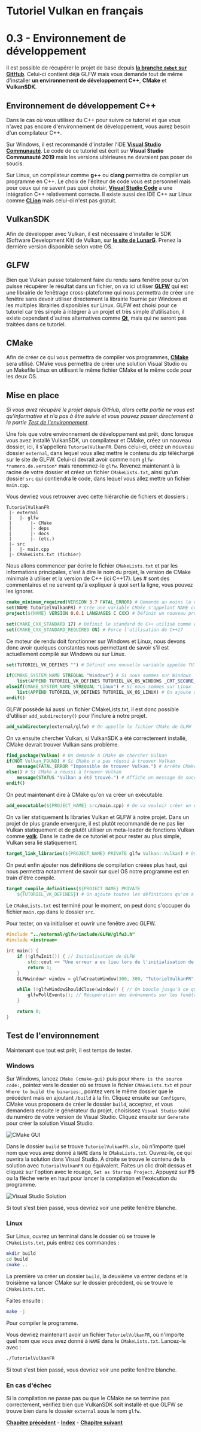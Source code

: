 # Tutoriel Vulkan en français
# 0.3 - Environnement de développement

Il est possible de récupérer le projet de base depuis [**la branche ``debut`` sur GitHub**](https://github.com/ZaOniRinku/TutorielVulkanFR/tree/debut). Celui-ci contient déjà GLFW mais vous demande tout de même d'installer **un environnement de développement C++**, **CMake** et **VulkanSDK**.

## Environnement de développement C++
Dans le cas où vous utilisez du C++ pour suivre ce tutoriel et que vous n'avez pas encore d'environnement de développement, vous aurez besoin d'un compilateur C++.

Sur Windows, il est recommandé d'installer l'IDE [**Visual Studio Communauté**](https://visualstudio.microsoft.com/fr/downloads/). Le code de ce tutoriel est écrit sur **Visual Studio Communauté 2019** mais les versions ultérieures ne devraient pas poser de soucis.

Sur Linux, un compilateur comme **g++** ou **clang** permettra de compiler un programme en C++. Le choix de l'éditeur de code vous est personnel mais pour ceux qui ne savent pas quoi choisir, [**Visual Studio Code**](https://code.visualstudio.com/download) a une intégration C++ relativement correcte. Il existe aussi des IDE C++ sur Linux comme [**CLion**](https://www.jetbrains.com/fr-fr/clion/) mais celui-ci n'est pas gratuit.

## VulkanSDK
Afin de développer avec Vulkan, il est nécessaire d'installer le SDK (Software Development Kit) de Vulkan, sur [**le site de LunarG**](https://vulkan.lunarg.com/sdk/home). Prenez la dernière version disponible selon votre OS.

## GLFW
Bien que Vulkan puisse totalement faire du rendu sans fenêtre pour qu'on puisse récupérer le résultat dans un fichier, on va ici utiliser [**GLFW**](https://www.glfw.org/) qui est une librairie de fenêtrage cross-plateforme qui nous permettra de créer une fenêtre sans devoir utiliser directement la librairie fournie par Windows et les multiples librairies disponibles sur Linux. GLFW est choisi pour ce tutoriel car très simple à intégrer à un projet et très simple d'utilisation, il existe cependant d'autres alternatives comme [**Qt**](https://www.qt.io/download), mais qui ne seront pas traitées dans ce tutoriel.

## CMake
Afin de créer ce qui vous permettra de compiler vos programmes, [**CMake**](https://cmake.org/download/) sera utilisé. CMake vous permettra de créer une solution Visual Studio ou un Makefile Linux en utilisant le même fichier CMake et le même code pour les deux OS.

## Mise en place
*Si vous avez récupéré le projet depuis GitHub, alors cette partie ne vous est qu'informative et n'a pas à être suivie et vous pouvez passer directement à la partie [Test de l'environnement](#test-de-l-environnement).*

Une fois que votre environnement de développement est prêt, donc lorsque vous avez installé VulkanSDK, un compilateur et CMake, créez un nouveau dossier, ici, il s'appellera ``TutorielVulkanFR``. Dans celui-ci, créez un nouveau dossier ``external``, dans lequel vous allez mettre le contenu du zip téléchargé sur le site de GLFW. Celui-ci devrait avoir comme nom ``glfw-*numero.de.version*`` mais renommez-le ``glfw``. Revenez maintenant à la racine de votre dossier et créez un fichier ``CMakeLists.txt``, ainsi qu'un dossier ``src`` qui contiendra le code, dans lequel vous allez mettre un fichier ``main.cpp``.

Vous devriez vous retrouver avec cette hiérarchie de fichiers et dossiers :

```
TutorielVulkanFR
 |- external
 |   |- glfw
 |       |- CMake
 |       |- deps
 |       |- docs
 |       |- (etc.)
 |- src
 |   |- main.cpp
 |- CMakeLists.txt (fichier)
```

Nous allons commencer par écrire le fichier ``CMakeLists.txt`` et par les informations principales, c'est à dire le nom du projet, la version de CMake minimale à utiliser et la version de C++ (ici C++17). Les # sont des commentaires et ne servent qu'à expliquer à quoi sert la ligne, vous pouvez les ignorer.

```CMake
cmake_minimum_required(VERSION 3.7 FATAL_ERROR) # Demande au moins la version 3.7 de CMake, puisque find_package(Vulkan) n'est disponible qu'à partir de la version 3.7 de CMake
set(NAME TutorielVulkanFR) # Crée une variable CMake s'appelant NAME contenant TutorielVulkanFR, le nom du projet
project(${NAME} VERSION 0.0.1 LANGUAGES C CXX) # Définit un nouveau projet utilisant le nom défini à la ligne précédente, en version 0.0.1 (ce n'est pas important) et qui utilisera du C et du C++

set(CMAKE_CXX_STANDARD 17) # Définit le standard de C++ utilisé comme étant C++17
set(CMAKE_CXX_STANDARD_REQUIRED ON) # Force l'utilisation de C++17
```

Ce moteur de rendu doit fonctionner sur Windows et Linux, nous devons donc avoir quelques constantes nous permettant de savoir s'il est actuellement compilé sur Windows ou sur Linux.

```CMake
set(TUTORIEL_VK_DEFINES "") # Définit une nouvelle variable appelée TUTORIEL_VK_DEFINES qui est vide pour le moment, elle servira à passer des constantes lors de la construction du projet

if(CMAKE_SYSTEM_NAME STREQUAL "Windows") # Si nous sommes sur Windows
	list(APPEND TUTORIEL_VK_DEFINES TUTORIEL_VK_OS_WINDOWS _CRT_SECURE_NO_WARNINGS NOMINMAX) # On ajoute à TUTORIEL_VK_DEFINES les constantes TUTORIEL_VK_OS_WINDOWS qu'on utilisera lorsqu'on souhaitera écrire du code spécifique à Windows ainsi que _CRT_SECURE_NO_WARNINGS qui retire les warnings liés à l'utilisation de certaines fonctions considérées unsafe par le compilateur MSVC (scanf, par exemple, même si nous n'allons pas les utiliser ici), ainsi que NOMINMAX qui permet de ne pas définir les fonctions min() et max() lorsque nous allons inclure windows.h
elseif(CMAKE_SYSTEM_NAME STREQUAL "Linux") # Si nous sommes sur Linux
	list(APPEND TUTORIEL_VK_DEFINES TUTORIEL_VK_OS_LINUX) # On ajoute à TUTORIEL_VK_DEFINES la constante TUTORIEL_VK_OS_LINUX qu'on utilisera lorsqu'on souhaitera écrire du code spécifique à Linux
endif()
```

GLFW possède lui aussi un fichier CMakeLists.txt, il est donc possible d'utiliser ``add_subdirectory()`` pour l'inclure à notre projet.

```CMake
add_subdirectory(external/glfw) # On appelle le fichier CMake de GLFW
```

On va ensuite chercher Vulkan, si VulkanSDK a été correctement installé, CMake devrait trouver Vulkan sans problème.

```CMake
find_package(Vulkan) # On demande à CMake de chercher Vulkan
if(NOT Vulkan_FOUND) # Si CMake n'a pas réussi à trouver Vulkan
	message(FATAL_ERROR "Impossible de trouver Vulkan.") # Arrête CMake et affiche un message d'erreur
else() # Si CMake a réussi à trouver Vulkan
	message(STATUS "Vulkan a été trouvé.") # Affiche un message de succès
endif()
```

On peut maintenant dire à CMake qu'on va créer un exécutable.

```CMake
add_executable(${PROJECT_NAME} src/main.cpp) # On va vouloir créer un exécutable du même nom que le projet et avec le fichier main.cpp
```

On va lier statiquement ls libraries Vulkan et GLFW à notre projet. Dans un projet de plus grande envergure, il est plutôt recommandé de ne pas lier Vulkan statiquement et de plutôt utiliser un meta-loader de fonctions Vulkan comme [**volk**](https://github.com/zeux/volk). Dans le cadre de ce tutoriel et pour rester au plus simple, Vulkan sera lié statiquement.

```CMake
target_link_libraries(${PROJECT_NAME} PRIVATE glfw Vulkan::Vulkan) # On lie GLFW et Vulkan à notre projet
``` 

On peut enfin ajouter nos définitions de compilation créées plus haut, qui nous permettra notamment de savoir sur quel OS notre programme est en train d'être compilé.

```CMake
target_compile_definitions(${PROJECT_NAME} PRIVATE
	${TUTORIEL_VK_DEFINES}) # On ajoute toutes les définitions qu'on a créées plus haut
```

Le ``CMakeLists.txt`` est terminé pour le moment, on peut donc s'occuper du fichier ``main.cpp`` dans le dossier ``src``.

Pour tester, on va initialiser et ouvrir une fenêtre avec GLFW.

```CPP
#include "../external/glfw/include/GLFW/glfw3.h"
#include <iostream>

int main() {
	if (!glfwInit()) { // Initialisation de GLFW
		std::cout << "Une erreur a eu lieu lors de l'initialisation de GLFW." << std::endl; // Erreur lors de l'initialisation de GLFW
		return 1;
	}
	GLFWwindow* window = glfwCreateWindow(300, 300, "TutorielVulkanFR", nullptr, nullptr); // Création d'une fenêtre

	while (!glfwWindowShouldClose(window)) { // On boucle jusqu'à ce que la fenêtre soit fermée par l'utilisateur
		glfwPollEvents(); // Récupération des événements sur les fenêtres
	}

	return 0;
}
```

## <a name="test-de-l-environnement"></a>Test de l'environnement
Maintenant que tout est prêt, il est temps de tester.

### Windows
Sur Windows, lancez ``CMake (cmake-gui)`` puis pour ``Where is the source code:``, pointez vers le dossier où se trouve le fichier ``CMakeLists.txt`` et pour ``Where to build the binaries:``, pointez vers le même dossier que le précédent mais en ajoutant ``/build`` à la fin. Cliquez ensuite sur ``Configure``, CMake vous proposera de créer le dossier ``build``, acceptez, et vous demandera ensuite le générateur du projet, choisissez ``Visual Studio`` suivi du numéro de votre version de Visual Studio. Cliquez ensuite sur ``Generate`` pour créer la solution Visual Studio.

![CMake GUI](images/cmake_gui.png)

Dans le dossier ``build`` se trouve ``TutorielVulkanFR.sln``, où n'importe quel nom que vous avez donné à ``NAME`` dans le ``CMakeLists.txt``. Ouvrez-le, ce qui ouvrira la solution dans Visual Studio. À droite se trouve le contenu de la solution avec ``TutorialVulkanFR`` ou équivalent. Faites un clic droit dessus et cliquez sur l'option avec le rouage, ``Set as Startup Project``. Appuyez sur **F5** ou la flèche verte en haut pour lancer la compilation et l'exécution du programme.

![Visual Studio Solution](images/vs_solution.png)

Si tout s'est bien passé, vous devriez voir une petite fenêtre blanche.

### Linux
Sur Linux, ouvrez un terminal dans le dossier où se trouve le ``CMakeLists.txt``, puis entrez ces commandes :

```Bash
mkdir build
cd build
cmake ..
```

La première va créer un dossier ``build``, la deuxième va entrer dedans et la troisième va lancer CMake sur le dossier précédent, où se trouve le ``CMakeLists.txt``.

Faites ensuite :

```Bash
make -j
```

Pour compiler le programme.

Vous devriez maintenant avoir un fichier ``TutorielVulkanFR``, où n'importe quel nom que vous avez donné à ``NAME`` dans le ``CMakeLists.txt``. Lancez-le avec :

```Bash
./TutorielVulkanFR
```

Si tout s'est bien passé, vous devriez voir une petite fenêtre blanche.

### En cas d'échec
Si la compilation ne passe pas ou que le CMake ne se termine pas correctement, vérifiez bien que VulkanSDK soit installé et que GLFW se trouve bien dans le dossier ``external`` sous le nom ``glfw``.

[**Chapitre précédent**](2.md) - [**Index**](../index.md) - [**Chapitre suivant**](../partie1/1.md)
